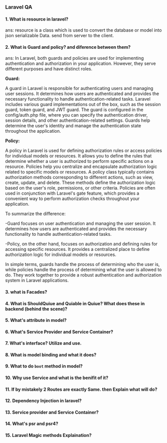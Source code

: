 ### Laravel QA
#### 1. What is resource in laravel?
  ans: resource is a class which is used to convert the database or model into json serializable Data. send from server to the client.
#### 2. What is Guard and policy? and diference between them?
  ans: In Laravel, both guards and policies are used for implementing authentication and authorization in your application. However, they serve different purposes and have distinct roles.

  __Guard:__
  
  A guard in Laravel is responsible for authenticating users and managing user sessions. It determines how users are authenticated and provides the necessary functionality to handle authentication-related tasks. Laravel includes various guard implementations out of the box, such as the session guard, token guard, and JWT guard.
  The guard is configured in the config/auth.php file, where you can specify the authentication driver, session details, and other authentication-related settings. Guards help determine the user's identity and manage the authentication state throughout the application.

  __Policy:__
  
  A policy in Laravel is used for defining authorization rules or access policies for individual models or resources. It allows you to define the rules that determine whether a user is authorized to perform specific actions on a resource. Policies help you centralize and encapsulate authorization logic related to specific models or resources.
  A policy class typically contains authorization methods corresponding to different actions, such as view, create, update, and delete. These methods define the authorization logic based on the user's role, permissions, or other criteria. Policies are often used in conjunction with Laravel's gate feature, which provides a convenient way to perform authorization checks throughout your application.

  To summarize the difference:

  -Guard focuses on user authentication and managing the user session. It determines how users are authenticated and provides the necessary functionality to handle authentication-related tasks.
  
  -Policy, on the other hand, focuses on authorization and defining rules for accessing specific resources. It provides a centralized place to define authorization logic for individual models or resources.

  In simple terms, guards handle the process of determining who the user is, while policies handle the process of determining what the user is allowed to do. They work together to provide a robust authentication and authorization system in Laravel applications.
#### 3. what is Facades?
#### 4. What is ShouldQuiue and Quiable in Quiue? What does these in backend (behind the scene)?
#### 5. What's attribute in model?
#### 6. What's Service Provider and Service Container?
#### 7. What's interface? Utilize and use.
#### 8. What is model binding and what it does?
#### 9. What to do `boot` method in model?
#### 10. Why use Service and what is the benifit of it?
#### 11. If by mistakely 2 Routes are exactly Same. then Explain what will do?
#### 12. Dependency Injection in laravel?
#### 13. Service provider and Service Container?
#### 14. What's psr and psr4?
#### 15. Laravel Magic methods Explaination?

